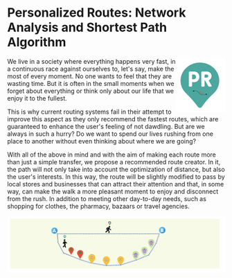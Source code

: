 # Personalized Routes: Network Analysis and Shortest Path Algorithm

<a><img src="Images/Personalized_Routes_1.png" width="115" height="125" align="right" /></a>

We live in a society where everything happens very fast, in a continuous race against ourselves to, let's say, make the most of every moment. No one wants to feel that they are wasting time. But it is often in the small moments when we forget about everything or think only about our life that we enjoy it to the fullest.

This is why current routing systems fail in their attempt to improve this aspect as they only recommend the fastest routes, which are guaranteed to enhance the user's feeling of not dawdling. But are we always in such a hurry? Do we want to spend our lives rushing from one place to another without even thinking about where we are going?

With all of the above in mind and with the aim of making each route more than just a simple transfer, we propose a recommended route creator. In it, the path will not only take into account the optimization of distance, but also the user's interests. In this way, the route will be slightly modified to pass by local stores and businesses that can attract their attention and that, in some way, can make the walk a more pleasant moment to enjoy and disconnect from the rush. In addition to meeting other day-to-day needs, such as shopping for clothes, the pharmacy, bazaars or travel agencies.

<a><img src="Images/Personalized_Routes_2.png" align="right" /></a>

